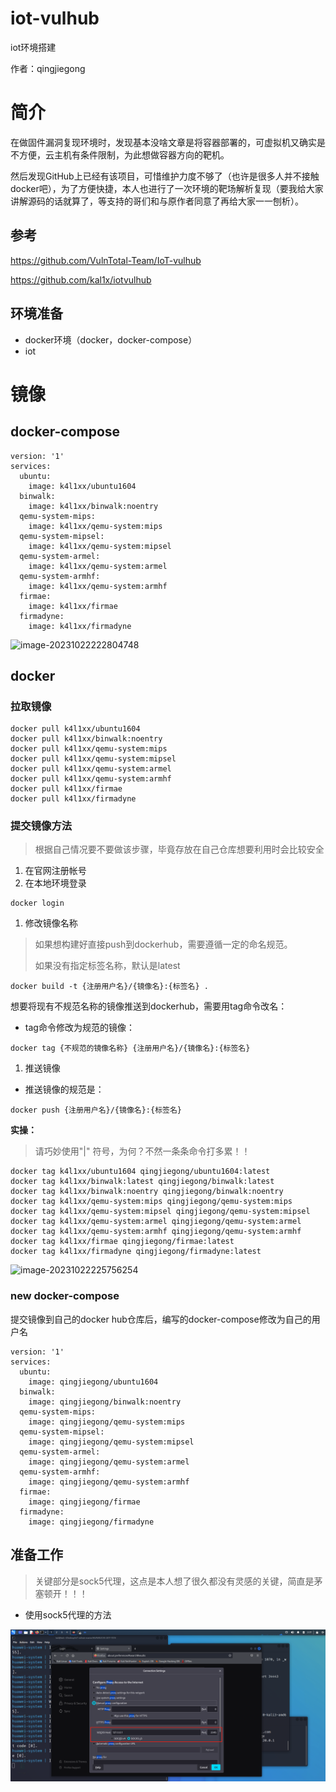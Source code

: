 # iot-vulhub
iot环境搭建

作者：qingjiegong

# 简介

在做固件漏洞复现环境时，发现基本没啥文章是将容器部署的，可虚拟机又确实是不方便，云主机有条件限制，为此想做容器方向的靶机。

然后发现GitHub上已经有该项目，可惜维护力度不够了（也许是很多人并不接触docker吧），为了方便快捷，本人也进行了一次环境的靶场解析复现（要我给大家讲解源码的话就算了，等支持的哥们和与原作者同意了再给大家一一刨析）。

## 参考

https://github.com/VulnTotal-Team/IoT-vulhub

https://github.com/kal1x/iotvulhub

## 环境准备

* docker环境（docker，docker-compose）
* iot

# 镜像

## docker-compose

```
version: '1'
services:
  ubuntu:
    image: k4l1xx/ubuntu1604
  binwalk:
    image: k4l1xx/binwalk:noentry
  qemu-system-mips:
    image: k4l1xx/qemu-system:mips
  qemu-system-mipsel:
    image: k4l1xx/qemu-system:mipsel
  qemu-system-armel:
    image: k4l1xx/qemu-system:armel
  qemu-system-armhf:
    image: k4l1xx/qemu-system:armhf
  firmae:
    image: k4l1xx/firmae
  firmadyne:
    image: k4l1xx/firmadyne
```

![image-20231022222804748](C:\Users\qingjiegong\AppData\Roaming\Typora\typora-user-images\image-20231022222804748.png)

## docker

### 拉取镜像

```
docker pull k4l1xx/ubuntu1604
docker pull k4l1xx/binwalk:noentry
docker pull k4l1xx/qemu-system:mips
docker pull k4l1xx/qemu-system:mipsel
docker pull k4l1xx/qemu-system:armel
docker pull k4l1xx/qemu-system:armhf
docker pull k4l1xx/firmae
docker pull k4l1xx/firmadyne
```

### 提交镜像方法

> 根据自己情况要不要做该步骤，毕竟存放在自己仓库想要利用时会比较安全

1. 在官网注册帐号
2. 在本地环境登录

```
docker login
```

1. 修改镜像名称

>  如果想构建好直接push到dockerhub，需要遵循一定的命名规范。
>
> 如果没有指定标签名称，默认是latest

```
docker build -t {注册用户名}/{镜像名}:{标签名} .
```

想要将现有不规范名称的镜像推送到dockerhub，需要用tag命令改名：

- tag命令修改为规范的镜像：

```
docker tag {不规范的镜像名称} {注册用户名}/{镜像名}:{标签名}
```

1. 推送镜像

- 推送镜像的规范是：

```
docker push {注册用户名}/{镜像名}:{标签名}
```

**实操：**

>  请巧妙使用"|" 符号，为何？不然一条条命令打多累！！

```
docker tag k4l1xx/ubuntu1604 qingjiegong/ubuntu1604:latest
docker tag k4l1xx/binwalk:latest qingjiegong/binwalk:latest
docker tag k4l1xx/binwalk:noentry qingjiegong/binwalk:noentry
docker tag k4l1xx/qemu-system:mips qingjiegong/qemu-system:mips
docker tag k4l1xx/qemu-system:mipsel qingjiegong/qemu-system:mipsel
docker tag k4l1xx/qemu-system:armel qingjiegong/qemu-system:armel
docker tag k4l1xx/qemu-system:armhf qingjiegong/qemu-system:armhf
docker tag k4l1xx/firmae qingjiegong/firmae:latest
docker tag k4l1xx/firmadyne qingjiegong/firmadyne:latest
```

![image-20231022225756254](C:\Users\qingjiegong\AppData\Roaming\Typora\typora-user-images\image-20231022225756254.png)

### new docker-compose

提交镜像到自己的docker hub仓库后，编写的docker-compose修改为自己的用户名

```
version: '1'
services:
  ubuntu:
    image: qingjiegong/ubuntu1604
  binwalk:
    image: qingjiegong/binwalk:noentry
  qemu-system-mips:
    image: qingjiegong/qemu-system:mips
  qemu-system-mipsel:
    image: qingjiegong/qemu-system:mipsel
  qemu-system-armel:
    image: qingjiegong/qemu-system:armel
  qemu-system-armhf:
    image: qingjiegong/qemu-system:armhf
  firmae:
    image: qingjiegong/firmae
  firmadyne:
    image: qingjiegong/firmadyne
```

## 准备工作

> 关键部分是sock5代理，这点是本人想了很久都没有灵感的关键，简直是茅塞顿开！！！

- 使用sock5代理的方法

[![img](https://github.com/kal1x/iotvulhub/raw/main/img/sock5.png)](https://github.com/kal1x/iotvulhub/blob/main/img/sock5.png)

